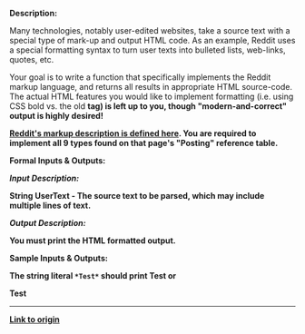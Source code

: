 **Description:**

Many technologies, notably user-edited websites, take a source text with a special type of mark-up and output HTML code. As an example, Reddit uses a special formatting syntax to turn user texts into bulleted lists, web-links, quotes, etc.

Your goal is to write a function that specifically implements the Reddit markup language, and returns all results in appropriate HTML source-code. The actual HTML features you would like to implement formatting (i.e. using CSS bold vs. the old <b> tag) is left up to you, though "modern-and-correct" output is highly desired!

[Reddit's markup description is defined here](http://www.reddit.com/help/commenting). You are required to implement all 9 types found on that page's "Posting" reference table.

**Formal Inputs & Outputs:**

*Input Description:*

String UserText - The source text to be parsed, which may include multiple lines of text.

*Output Description:*

You must print the HTML formatted output.

**Sample Inputs & Outputs:**

The string literal `*Test*` should print <b>Test</b> or <div style="font-weight:bold;">Test</div>

---

[Link to origin](https://www.reddit.com/r/dailyprogrammer/13hmz5)